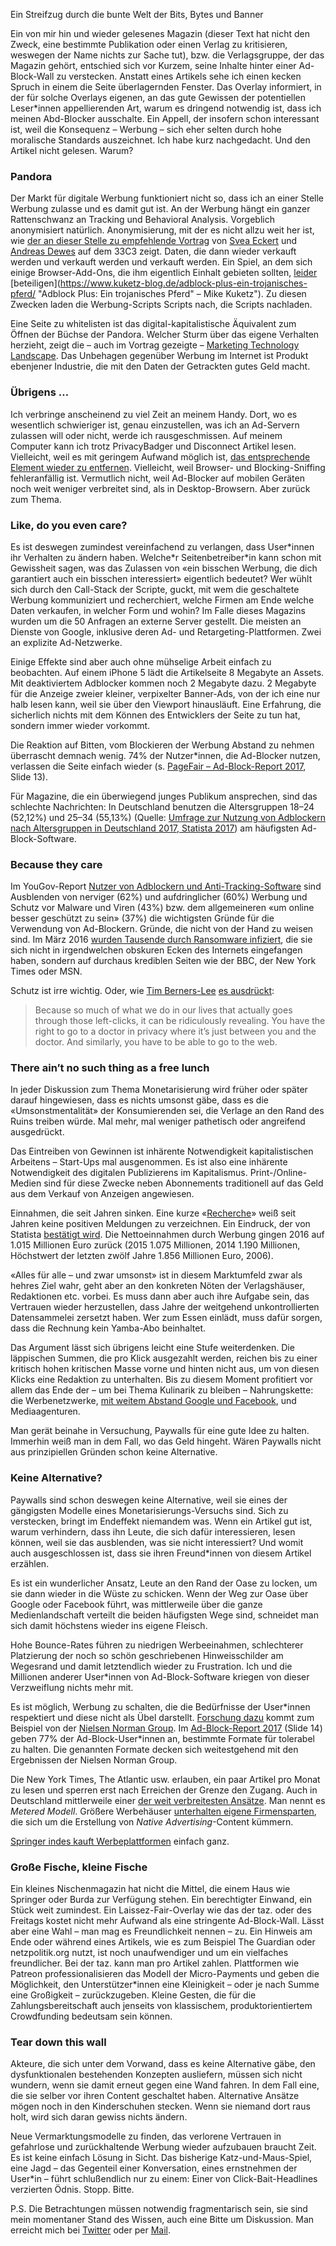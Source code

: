 Ein Streifzug durch die bunte Welt der Bits, Bytes und Banner

Ein von mir hin und wieder gelesenes Magazin (dieser Text hat nicht den Zweck, eine bestimmte Publikation oder einen Verlag zu kritisieren, weswegen der Name nichts zur Sache tut), bzw. die Verlagsgruppe, der das Magazin gehört, entschied sich vor Kurzem, seine Inhalte hinter einer Ad-Block-Wall zu verstecken. Anstatt eines Artikels sehe ich einen kecken Spruch in einem die Seite überlagernden Fenster. Das Overlay informiert, in der für solche Overlays eigenen, an das gute Gewissen der potentiellen Leser*innen appellierenden Art, warum es dringend notwendig ist, dass ich meinen Abd-Blocker ausschalte. Ein Appell, der insofern schon interessant ist, weil die Konsequenz – Werbung – sich eher selten durch hohe moralische Standards auszeichnet. Ich habe kurz nachgedacht. Und den Artikel nicht gelesen. Warum?

### Pandora

Der Markt für digitale Werbung funktioniert nicht so, dass ich an einer Stelle Werbung zulasse und es damit gut ist. An der Werbung hängt ein ganzer Rattenschwanz an Tracking und Behavioral Analysis. Vorgeblich anonymisiert natürlich. Anonymisierung, mit der es nicht allzu weit her ist, wie [der an dieser Stelle zu empfehlende Vortrag](https://media.ccc.de/v/33c3-8034-build_your_own_nsa "Build Your Own NSA – 33C3" ) von [Svea Eckert](https://sveaeckert.de/index.html "Website von Svea Deckert") und [Andreas Dewes](http://www.andreas-dewes.de/ "Homepage von Andreas Dewes") auf dem 33C3 zeigt. Daten, die dann wieder verkauft werden und verkauft werden und verkauft werden. Ein Spiel, an dem sich einige Browser-Add-Ons, die ihm eigentlich Einhalt gebieten sollten, [leider](https://lifehacker.com/ad-blocking-extension-ghostery-actually-sells-data-to-a-514417864 "Ad-Blocker Ghostery Actually Helps Advertisers, If You Support It – lifehacker.com") [beteiligen](https://www.kuketz-blog.de/adblock-plus-ein-trojanisches-pferd/ "Adblock Plus: Ein trojanisches Pferd" – Mike Kuketz"). Zu diesen Zwecken laden die Werbung-Scripts Scripts nach, die Scripts nachladen.

Eine Seite zu whitelisten ist das digital-kapitalistische Äquivalent zum Öffnen der Büchse der Pandora. Welcher Sturm über das eigene Verhalten herzieht, zeigt die – auch im Vortrag gezeigte – [Marketing Technology Landscape](http://chiefmartec.com/2017/05/marketing-techniology-landscape-supergraphic-2017/ "Marketing Technology Landspace 2017 – chiefmartec.com"). Das Unbehagen gegenüber Werbung im Internet ist Produkt ebenjener Industrie, die mit den Daten der Getrackten gutes Geld macht.

### Übrigens …

Ich verbringe anscheinend zu viel Zeit an meinem Handy. Dort, wo es wesentlich schwieriger ist, genau einzustellen, was ich an Ad-Servern zulassen will oder nicht, werde ich rausgeschmissen. Auf meinem Computer kann ich trotz PrivacyBadger und Disconnect Artikel lesen. Vielleicht, weil es mit geringem Aufwand möglich ist, [das entsprechende Element wieder zu entfernen](https://developers.google.com/web/tools/chrome-devtools/inspect-styles/edit-dom#delete_dom_node "Edit the DOM, Kapitel Delete the DOM – Google Developers"). Vielleicht, weil Browser- und Blocking-Sniffing fehleranfällig ist. Vermutlich nicht, weil Ad-Blocker auf mobilen Geräten noch weit weniger verbreitet sind, als in Desktop-Browsern. Aber zurück zum Thema.

### Like, do you even care?

Es ist deswegen zumindest vereinfachend zu verlangen, dass User\*innen ihr Verhalten zu ändern haben. Welche\*r Seitenbetreiber*in kann schon mit Gewissheit sagen, was das Zulassen von «ein bisschen Werbung, die dich garantiert auch ein bisschen interessiert» eigentlich bedeutet? Wer wühlt sich durch den Call-Stack der Scripte, guckt, mit wem die geschaltete Werbung kommuniziert und recherchiert, welche Firmen am Ende welche Daten verkaufen, in welcher Form und wohin? Im Falle dieses Magazins wurden um die 50 Anfragen an externe Server gestellt. Die meisten an Dienste von Google, inklusive deren Ad- und Retargeting-Plattformen. Zwei an explizite Ad-Netzwerke.

Einige Effekte sind aber auch ohne mühselige Arbeit einfach zu beobachten. Auf einem iPhone 5 lädt die Artikelseite 8 Megabyte an Assets. Mit deaktiviertem Adblocker kommen noch 2 Megabyte dazu. 2 Megabyte für die Anzeige zweier kleiner, verpixelter Banner-Ads, von der ich eine nur halb lesen kann, weil sie über den Viewport hinausläuft. Eine Erfahrung, die sicherlich nichts mit dem Können des Entwicklers der Seite zu tun hat, sondern immer wieder vorkommt.

Die Reaktion auf Bitten, vom Blockieren der Werbung Abstand zu nehmen überrascht demnach wenig. 74% der Nutzer*innen, die Ad-Blocker nutzen, verlassen die Seite einfach wieder (s. [PageFair – Ad-Block-Report 2017](https://pagefair.com/blog/2017/adblockreport/), Slide 13).

Für Magazine, die ein überwiegend junges Publikum ansprechen, sind das schlechte Nachrichten: In Deutschland benutzen die Altersgruppen 18–24 (52,12%) und 25–34 (55,13%) (Quelle: [Umfrage zur Nutzung von Adblockern nach Altersgruppen in Deutschland 2017, Statista 2017](https://de.statista.com/statistik/daten/studie/575166/umfrage/nutzung-von-adblockern-nach-altersgruppen-in-deutschland/)) am häufigsten Ad-Block-Software.

### Because they care

Im YouGov-Report [Nutzer von Adblockern und Anti-Tracking-Software](https://yougov.de/landing/profiles-update-adblocker/) sind Ausblenden von nerviger (62%) und aufdringlicher (60%) Werbung und Schutz vor Malware und Viren (43%) bzw. dem allgemeineren «um online besser geschützt zu sein» (37%) die wichtigsten Gründe für die Verwendung von Ad-Blockern. Gründe, die nicht von der Hand zu weisen sind. Im März 2016 [wurden Tausende durch Ransomware infiziert](https://arstechnica.com/information-technology/2016/03/big-name-sites-hit-by-rash-of-malicious-ads-spreading-crypto-ransomware/ "Big-name sites hit by rash of malicious ads spreading crypto ransomware  – arstechnica.com"), die sie sich nicht in irgendwelchen obskuren Ecken des Internets eingefangen haben, sondern auf durchaus krediblen Seiten wie der BBC, der New York Times oder MSN.

Schutz ist irre wichtig. Oder, wie [Tim Berners-Lee](https://www.w3.org/People/Berners-Lee/ "") [es ausdrückt](https://www.theguardian.com/technology/2017/apr/04/tim-berners-lee-online-privacy-interview-turing-award "Interview mit Sir Tim Berners-Lee im Guardian"):

> Because so much of what we do in our lives that actually goes through those left-clicks, it can be ridiculously revealing. You have the right to go to a doctor in privacy where it’s just between you and the doctor. And similarly, you have to be able to go to the web.

### There ain’t no such thing as a free lunch

In jeder Diskussion zum Thema Monetarisierung wird früher oder später darauf hingewiesen, dass es nichts umsonst gäbe, dass es die «Umsonstmentalität» der Konsumierenden sei, die Verlage an den Rand des Ruins treiben würde. Mal mehr, mal weniger pathetisch oder angreifend ausgedrückt.

Das Eintreiben von Gewinnen ist inhärente Notwendigkeit kapitalistischen Arbeitens – Start-Ups mal ausgenommen. Es ist also eine inhärente Notwendigkeit des digitalen Publizierens im Kapitalismus. Print-/Online-Medien sind für diese Zwecke neben Abonnements traditionell auf das Geld aus dem Verkauf von Anzeigen angewiesen.

Einnahmen, die seit Jahren sinken. Eine kurze «[Recherche](https://www.google.de/search?q=sinkende+werbeeinahmen+zeitungen "Google-Suche nach sinkenden werbeeinahmen zeitungen")» weiß seit Jahren keine positiven Meldungen zu verzeichnen.  Ein Eindruck, der von Statista [bestätigt wird](https://de.statista.com/statistik/daten/studie/161073/umfrage/nettowerbeeinnahmen-der-publikumszeitschriften-seit-2000/ "Nettowerbeeinnahmen der Publikumszeitschriften in Deutschland in den Jahren 2004 bis 2016 (in Millionen Euro) – statista.de"). Die Nettoeinnahmen durch Werbung gingen 2016 auf 1.015 Millionen Euro zurück (2015 1.075 Millionen, 2014 1.190 Millionen, Höchstwert der letzten zwölf Jahre 1.856 Millionen Euro, 2006).

«Alles für alle – und zwar umsonst» ist in diesem Marktumfeld zwar als hehres Ziel wahr, geht aber an den konkreten Nöten der Verlagshäuser, Redaktionen etc. vorbei. Es muss dann aber auch ihre Aufgabe sein, das Vertrauen wieder herzustellen, dass Jahre der weitgehend unkontrollierten Datensammelei zersetzt haben. Wer zum Essen einlädt, muss dafür sorgen, dass die Rechnung kein Yamba-Abo beinhaltet.

Das Argument lässt sich übrigens leicht eine Stufe weiterdenken. Die läppischen Summen, die pro Klick ausgezahlt werden, reichen bis zu einer kritisch hohen kritischen Masse vorne und hinten nicht aus, um von diesen Klicks eine Redaktion zu unterhalten. Bis zu diesem Moment profitiert vor allem das Ende der – um bei Thema Kulinarik zu bleiben – Nahrungskette: die Werbenetzwerke, [mit weitem Abstand Google und Facebook](http://www.businessinsider.de/facebook-and-google-dominate-ad-industry-with-a-combined-99-of-growth-2017-4?r=US&IR=T "Facebook and Google completely dominate the digital ad industry – Business Insider"), und Mediaagenturen.

Man gerät beinahe in Versuchung, Paywalls für eine gute Idee zu halten. Immerhin weiß man in dem Fall, wo das Geld hingeht. Wären Paywalls nicht aus prinzipiellen Gründen schon keine Alternative.

### Keine Alternative?

Paywalls sind schon deswegen keine Alternative, weil sie eines der gängigsten Modelle eines Monetarisierungs-Versuchs sind. Sich zu verstecken, bringt im Endeffekt niemandem was. Wenn ein Artikel gut ist, warum verhindern, dass ihn Leute, die sich dafür interessieren, lesen können, weil sie das ausblenden, was sie nicht interessiert? Und womit auch ausgeschlossen ist, dass sie ihren Freund*innen von diesem Artikel erzählen.

Es ist ein wunderlicher Ansatz, Leute an den Rand der Oase zu locken, um sie dann wieder in die Wüste zu schicken. Wenn der Weg zur Oase über Google oder Facebook führt, was mittlerweile über die ganze Medienlandschaft verteilt die beiden häufigsten Wege sind, schneidet man sich damit höchstens wieder ins eigene Fleisch.

Hohe Bounce-Rates führen zu niedrigen Werbeeinahmen, schlechterer Platzierung der noch so schön geschriebenen Hinweisschilder am Wegesrand und damit letztendlich wieder zu Frustration. Ich und die Millionen anderer User*innen von Ad-Block-Software kriegen von dieser Verzweiflung nichts mehr mit.

Es ist möglich, Werbung zu schalten, die die Bedürfnisse der User\*innen respektiert und diese nicht als Übel darstellt. [Forschung dazu](https://www.nngroup.com/articles/user-requirements-online-ads/ "Five User Requirements for Online Ads – Therese Fendersen") kommt zum Beispiel von der [Nielsen Norman Group](https://www.nngroup.com/ "Homepage der Nielsen Norman Group"). Im [Ad-Block-Report 2017](https://pagefair.com/blog/2017/adblockreport/) (Slide 14) geben 77% der Ad-Block-User\*innen an, bestimmte Formate für tolerabel zu halten. Die genannten Formate decken sich weitestgehend mit den Ergebnissen der Nielsen Norman Group.

Die New York Times, The Atlantic usw. erlauben, ein paar Artikel pro Monat zu lesen und sperren erst nach Erreichen der Grenze den Zugang. Auch in Deutschland mittlerweile einer [der weit verbreitesten Ansätze](https://de.statista.com/infografik/1239/deutsche-zeitungen-mit-paywall/ "123 deutsche Zeitungen setzen auf Paywall – Matthias Brandt"). Man nennt es *Metered Modell*. Größere Werbehäuser [unterhalten eigene Firmensparten](http://meedia.de/2017/06/14/umsatz-anteil-liegt-schon-bei-20-prozent-die-erfahrungen-von-burda-gruner-jahr-co-mit-native-advertising/ "Umsatz-Anteil liegt schon bei 20 Prozent: die Erfahrungen von Burda, Gruner + Jahr & Co. mit Native Advertising – meedia.de"), die sich um die Erstellung von *Native Advertising*-Content kümmern.

[Springer indes kauft Werbeplattformen](http://www.zeit.de/news/2017-08/02/medien-axel-springer-baut-geschaeft-mit-online-werbung-aus-02104604 "Axel Springer baut Geschäft mit Online-Werbung aus – Die Zeit") einfach ganz.

### Große Fische, kleine Fische

Ein kleines Nischenmagazin hat nicht die Mittel, die einem Haus wie Springer oder Burda zur Verfügung stehen. Ein berechtigter Einwand, ein Stück weit zumindest. Ein Laissez-Fair-Overlay wie das der taz. oder des Freitags kostet nicht mehr Aufwand als eine stringente Ad-Block-Wall. Lässt aber eine Wahl – man mag es Freundlichkeit nennen – zu. Ein Hinweis am Ende oder während eines Artikels, wie es zum Beispiel The Guardian oder netzpolitik.org nutzt, ist noch unaufwendiger und um ein vielfaches freundlicher. Bei der taz. kann man pro Artikel zahlen. Plattformen wie Patreon professionalisieren das Modell der Micro-Payments und geben die Möglichkeit, den Unterstützer*innen eine Kleinigkeit – oder je nach Summe eine Großigkeit – zurückzugeben. Kleine Gesten, die für die Zahlungsbereitschaft auch jenseits von klassischem, produktorientiertem Crowdfunding bedeutsam sein können.

### Tear down this wall

Akteure, die sich unter dem Vorwand, dass es keine Alternative gäbe, den dysfunktionalen bestehenden Konzepten ausliefern, müssen sich nicht wundern, wenn sie damit erneut gegen eine Wand fahren. In dem Fall eine, die sie selber vor ihren Content geschaltet haben. Alternative Ansätze mögen noch in den Kinderschuhen stecken. Wenn sie niemand dort raus holt, wird sich daran gewiss nichts ändern.

Neue Vermarktungsmodelle zu finden, das verlorene Vertrauen in gefahrlose und zurückhaltende Werbung wieder aufzubauen braucht Zeit. Es ist keine einfach Lösung in Sicht. Das bisherige Katz-und-Maus-Spiel, eine Jagd – das Gegenteil einer Konversation, eines ernstnehmen der User*in – führt schlußendlich nur zu einem: Einer von Click-Bait-Headlines verzierten Ödnis. Stopp. Bitte.

P.S. Die Betrachtungen müssen notwendig fragmentarisch sein, sie sind mein momentaner Stand des Wissen, auch eine Bitte um Diskussion. Man erreicht mich bei [Twitter](https://twitter.com/_ovlb) oder per [Mail](mailto:o@ovlb.net).
